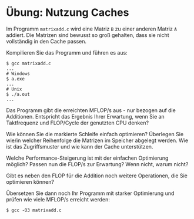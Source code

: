 # Übung: Nutzung Caches

Im Programm `matrixadd.c` wird eine Matriz `B` zu einer anderen Matriz `A` addiert. Die Matrizen sind bewusst so groß gehalten, dass sie nicht vollständig in den Cache passen.

Kompilieren Sie das Programm und führen es aus:
```
$ gcc matrixadd.c
...
# Windows
$ a.exe
...
# Unix
$ ./a.out
...
```
Das Programm gibt die erreichten MFLOP/s aus - nur bezogen auf die Additionen.
Entspricht das Ergebnis Ihrer Erwartung, wenn Sie an Taktfrequenz und FLOP/Cycle der genutzten CPU denken?

Wie können Sie die markierte Schleife einfach optimieren? Überlegen Sie wie/in welcher Reihenfolge die Matrizen im Speicher abgelegt werden. Wie ist das Zugriffsmuster und wie kann der Cache unterstützen.

Welche Performance-Steigerung ist mit der einfachen Optimierung möglich? Passen nun die FLOP/s zur Erwartung? Wenn nicht, warum nicht?

Gibt es neben den FLOP für die Addition noch weitere Operationen, die Sie optimieren können?

Übersetzen Sie dann noch Ihr Programm mit starker Optimierung und prüfen wie viele MFLOP/s erreicht werden:
```
$ gcc -O3 matrixadd.c
```
